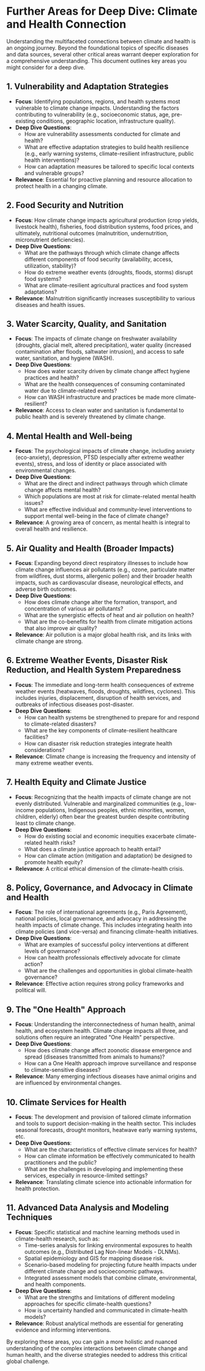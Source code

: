 # Further Areas for Deep Dive: Climate and Health Connection

Understanding the multifaceted connections between climate and health is an ongoing journey. Beyond the foundational topics of specific diseases and data sources, several other critical areas warrant deeper exploration for a comprehensive understanding. This document outlines key areas you might consider for a deep dive.

## 1. Vulnerability and Adaptation Strategies

- **Focus**: Identifying populations, regions, and health systems most vulnerable to climate change impacts. Understanding the factors contributing to vulnerability (e.g., socioeconomic status, age, pre-existing conditions, geographic location, infrastructure quality).
- **Deep Dive Questions**:
  - How are vulnerability assessments conducted for climate and health?
  - What are effective adaptation strategies to build health resilience (e.g., early warning systems, climate-resilient infrastructure, public health interventions)?
  - How can adaptation measures be tailored to specific local contexts and vulnerable groups?
- **Relevance**: Essential for proactive planning and resource allocation to protect health in a changing climate.

## 2. Food Security and Nutrition

- **Focus**: How climate change impacts agricultural production (crop yields, livestock health), fisheries, food distribution systems, food prices, and ultimately, nutritional outcomes (malnutrition, undernutrition, micronutrient deficiencies).
- **Deep Dive Questions**:
  - What are the pathways through which climate change affects different components of food security (availability, access, utilization, stability)?
  - How do extreme weather events (droughts, floods, storms) disrupt food systems?
  - What are climate-resilient agricultural practices and food system adaptations?
- **Relevance**: Malnutrition significantly increases susceptibility to various diseases and health issues.

## 3. Water Scarcity, Quality, and Sanitation

- **Focus**: The impacts of climate change on freshwater availability (droughts, glacial melt, altered precipitation), water quality (increased contamination after floods, saltwater intrusion), and access to safe water, sanitation, and hygiene (WASH).
- **Deep Dive Questions**:
  - How does water scarcity driven by climate change affect hygiene practices and health?
  - What are the health consequences of consuming contaminated water due to climate-related events?
  - How can WASH infrastructure and practices be made more climate-resilient?
- **Relevance**: Access to clean water and sanitation is fundamental to public health and is severely threatened by climate change.

## 4. Mental Health and Well-being

- **Focus**: The psychological impacts of climate change, including anxiety (eco-anxiety), depression, PTSD (especially after extreme weather events), stress, and loss of identity or place associated with environmental changes.
- **Deep Dive Questions**:
  - What are the direct and indirect pathways through which climate change affects mental health?
  - Which populations are most at risk for climate-related mental health issues?
  - What are effective individual and community-level interventions to support mental well-being in the face of climate change?
- **Relevance**: A growing area of concern, as mental health is integral to overall health and resilience.

## 5. Air Quality and Health (Broader Impacts)

- **Focus**: Expanding beyond direct respiratory illnesses to include how climate change influences air pollutants (e.g., ozone, particulate matter from wildfires, dust storms, allergenic pollen) and their broader health impacts, such as cardiovascular disease, neurological effects, and adverse birth outcomes.
- **Deep Dive Questions**:
  - How does climate change alter the formation, transport, and concentration of various air pollutants?
  - What are the synergistic effects of heat and air pollution on health?
  - What are the co-benefits for health from climate mitigation actions that also improve air quality?
- **Relevance**: Air pollution is a major global health risk, and its links with climate change are strong.

## 6. Extreme Weather Events, Disaster Risk Reduction, and Health System Preparedness

- **Focus**: The immediate and long-term health consequences of extreme weather events (heatwaves, floods, droughts, wildfires, cyclones). This includes injuries, displacement, disruption of health services, and outbreaks of infectious diseases post-disaster.
- **Deep Dive Questions**:
  - How can health systems be strengthened to prepare for and respond to climate-related disasters?
  - What are the key components of climate-resilient healthcare facilities?
  - How can disaster risk reduction strategies integrate health considerations?
- **Relevance**: Climate change is increasing the frequency and intensity of many extreme weather events.

## 7. Health Equity and Climate Justice

- **Focus**: Recognizing that the health impacts of climate change are not evenly distributed. Vulnerable and marginalized communities (e.g., low-income populations, Indigenous peoples, ethnic minorities, women, children, elderly) often bear the greatest burden despite contributing least to climate change.
- **Deep Dive Questions**:
  - How do existing social and economic inequities exacerbate climate-related health risks?
  - What does a climate justice approach to health entail?
  - How can climate action (mitigation and adaptation) be designed to promote health equity?
- **Relevance**: A critical ethical dimension of the climate-health crisis.

## 8. Policy, Governance, and Advocacy in Climate and Health

- **Focus**: The role of international agreements (e.g., Paris Agreement), national policies, local governance, and advocacy in addressing the health impacts of climate change. This includes integrating health into climate policies (and vice-versa) and financing climate-health initiatives.
- **Deep Dive Questions**:
  - What are examples of successful policy interventions at different levels of governance?
  - How can health professionals effectively advocate for climate action?
  - What are the challenges and opportunities in global climate-health governance?
- **Relevance**: Effective action requires strong policy frameworks and political will.

## 9. The "One Health" Approach

- **Focus**: Understanding the interconnectedness of human health, animal health, and ecosystem health. Climate change impacts all three, and solutions often require an integrated "One Health" perspective.
- **Deep Dive Questions**:
  - How does climate change affect zoonotic disease emergence and spread (diseases transmitted from animals to humans)?
  - How can a One Health approach improve surveillance and response to climate-sensitive diseases?
- **Relevance**: Many emerging infectious diseases have animal origins and are influenced by environmental changes.

## 10. Climate Services for Health

- **Focus**: The development and provision of tailored climate information and tools to support decision-making in the health sector. This includes seasonal forecasts, drought monitors, heatwave early warning systems, etc.
- **Deep Dive Questions**:
  - What are the characteristics of effective climate services for health?
  - How can climate information be effectively communicated to health practitioners and the public?
  - What are the challenges in developing and implementing these services, especially in resource-limited settings?
- **Relevance**: Translating climate science into actionable information for health protection.

## 11. Advanced Data Analysis and Modeling Techniques

- **Focus**: Specific statistical and machine learning methods used in climate-health research, such as:
  - Time-series analysis for linking environmental exposures to health outcomes (e.g., Distributed Lag Non-linear Models - DLNMs).
  - Spatial epidemiology and GIS for mapping disease risk.
  - Scenario-based modeling for projecting future health impacts under different climate change and socioeconomic pathways.
  - Integrated assessment models that combine climate, environmental, and health components.
- **Deep Dive Questions**:
  - What are the strengths and limitations of different modeling approaches for specific climate-health questions?
  - How is uncertainty handled and communicated in climate-health models?
- **Relevance**: Robust analytical methods are essential for generating evidence and informing interventions.

By exploring these areas, you can gain a more holistic and nuanced understanding of the complex interactions between climate change and human health, and the diverse strategies needed to address this critical global challenge.
